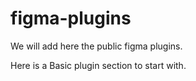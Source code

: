 # figma-plugins

We will add here the public figma plugins.

Here is a Basic plugin section to start with.
